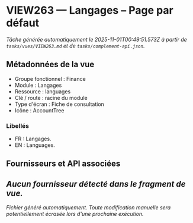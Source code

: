 # VIEW263 — Langages – Page par défaut

_Tâche générée automatiquement le 2025-11-01T00:49:51.573Z à partir de `tasks/vues/VIEW263.md` et de `tasks/complement-api.json`._

## Métadonnées de la vue

- Groupe fonctionnel : Finance
- Module : Langages
- Ressource : languages
- Clé / route : racine du module
- Type d'écran : Fiche de consultation
- Icône : AccountTree

### Libellés
- FR : Langages.
- EN : Languages.

## Fournisseurs et API associées

_Aucun fournisseur détecté dans le fragment de vue._
---

_Fichier généré automatiquement. Toute modification manuelle sera potentiellement écrasée lors d'une prochaine exécution._
